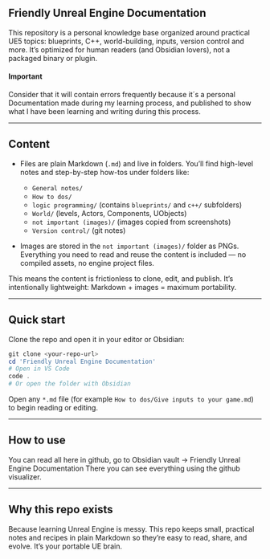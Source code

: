 ## Friendly Unreal Engine Documentation

This repository is a personal knowledge base organized around practical UE5 topics: blueprints, C++, world-building, inputs, version control and more. It’s optimized for human readers (and Obsidian lovers), not a packaged binary or plugin.

#### Important
Consider that it will contain errors frequently because it´s a personal Documentation made during my learning process, and published to show what I have been learning and writing during this process.

---

## Content

- Files are plain Markdown (`.md`) and live in folders. You’ll find high-level notes and step-by-step how-tos under folders like:
  - `General notes/`
  - `How to dos/`
  - `logic programming/` (contains `blueprints/` and `c++/` subfolders)
  - `World/` (levels, Actors, Components, UObjects)
  - `not important (images)/` (images copied from screenshots)
  - `Version control/` (git notes)

- Images are stored in the `not important (images)/` folder as PNGs. Everything you need to read and reuse the content is included — no compiled assets, no engine project files.

This means the content is frictionless to clone, edit, and publish. It’s intentionally lightweight: Markdown + images = maximum portability.

---

## Quick start

Clone the repo and open it in your editor or Obsidian:

```powershell
git clone <your-repo-url>
cd 'Friendly Unreal Engine Documentation'
# Open in VS Code
code .
# Or open the folder with Obsidian
```

Open any `*.md` file (for example `How to dos/Give inputs to your game.md`) to begin reading or editing.

---

## How to use

You can read all here in github, go to Obsidian vault -> Friendly Unreal Engine Documentation
There you can see everything using the github visualizer.

---

## Why this repo exists

Because learning Unreal Engine is messy. This repo keeps small, practical notes and recipes in plain Markdown so they’re easy to read, share, and evolve. It’s your portable UE brain.


